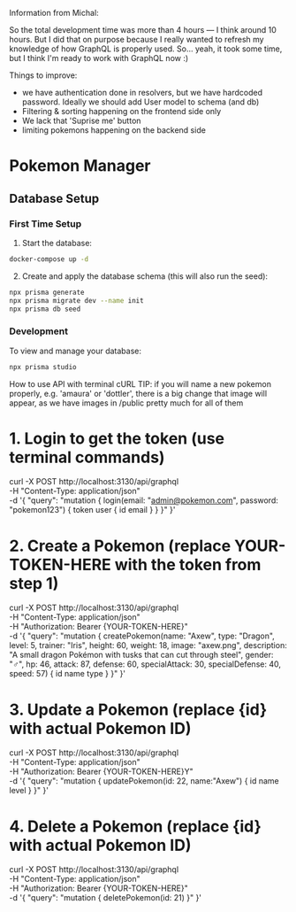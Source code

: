 Information from Michal:


So the total development time was more than 4 hours — I think around 10 hours. But I did that on purpose because I really wanted to refresh my knowledge of how GraphQL is properly used.
So… yeah, it took some time, but I think I'm ready to work with GraphQL now :) 


Things to improve:

 - we have authentication done in resolvers, but we have hardcoded password. Ideally we should add User model to schema (and db)
  - Filtering & sorting happening on the frontend side only
  - We lack that 'Suprise me' button
  - limiting pokemons happening on the backend side

# Pokemon Manager

## Database Setup

### First Time Setup
1. Start the database:
```bash
docker-compose up -d
```

2. Create and apply the database schema (this will also run the seed):
```bash
npx prisma generate
npx prisma migrate dev --name init
npx prisma db seed
```

### Development
To view and manage your database:
```bash
npx prisma studio
```


How to use API with terminal cURL
TIP: if you will name a new pokemon properly, e.g. 'amaura' or 'dottler', there is a big change that image will appear, as we have images in /public pretty much for all of them

# 1. Login to get the token (use terminal commands)


curl -X POST http://localhost:3130/api/graphql \
  -H "Content-Type: application/json" \
  -d '{
    "query": "mutation { login(email: \"admin@pokemon.com\", password: \"pokemon123\") { token user { id email } } }"
  }'

# 2. Create a Pokemon (replace YOUR-TOKEN-HERE with the token from step 1)
curl -X POST http://localhost:3130/api/graphql \
  -H "Content-Type: application/json" \
  -H "Authorization: Bearer {YOUR-TOKEN-HERE}" \
  -d '{
    "query": "mutation { createPokemon(name: \"Axew\", type: \"Dragon\", level: 5, trainer: \"Iris\", height: 60, weight: 18, image: \"axew.png\", description: \"A small dragon Pokémon with tusks that can cut through steel\", gender: \"♂\", hp: 46, attack: 87, defense: 60, specialAttack: 30, specialDefense: 40, speed: 57) { id name type } }"
  }'

# 3. Update a Pokemon (replace {id} with actual Pokemon ID)
curl -X POST http://localhost:3130/api/graphql \
  -H "Content-Type: application/json" \
  -H "Authorization: Bearer {YOUR-TOKEN-HERE}Y" \
  -d '{
    "query": "mutation { updatePokemon(id: 22, name:\"Axew\") { id name level } }"
  }'

# 4. Delete a Pokemon (replace {id} with actual Pokemon ID)
curl -X POST http://localhost:3130/api/graphql \
  -H "Content-Type: application/json" \
  -H "Authorization: Bearer {YOUR-TOKEN-HERE}" \
  -d '{
    "query": "mutation { deletePokemon(id: 21) }"
  }'